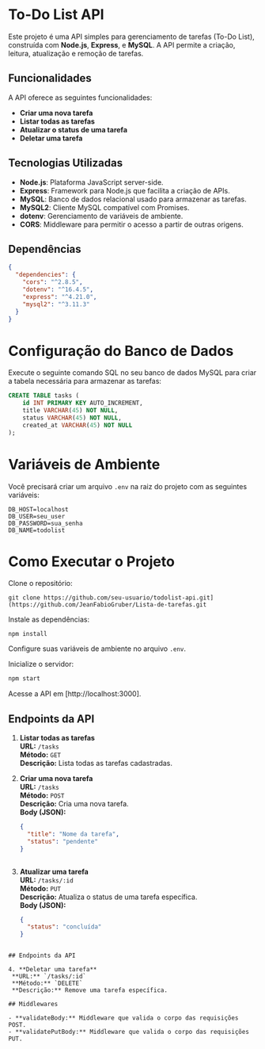 # To-Do List API

Este projeto é uma API simples para gerenciamento de tarefas (To-Do List), construída com **Node.js**, **Express**, e **MySQL**. A API permite a criação, leitura, atualização e remoção de tarefas.

## Funcionalidades

A API oferece as seguintes funcionalidades:
- **Criar uma nova tarefa**
- **Listar todas as tarefas**
- **Atualizar o status de uma tarefa**
- **Deletar uma tarefa**

## Tecnologias Utilizadas

- **Node.js**: Plataforma JavaScript server-side.
- **Express**: Framework para Node.js que facilita a criação de APIs.
- **MySQL**: Banco de dados relacional usado para armazenar as tarefas.
- **MySQL2**: Cliente MySQL compatível com Promises.
- **dotenv**: Gerenciamento de variáveis de ambiente.
- **CORS**: Middleware para permitir o acesso a partir de outras origens.

## Dependências

```json
{
  "dependencies": {
    "cors": "^2.8.5",
    "dotenv": "^16.4.5",
    "express": "^4.21.0",
    "mysql2": "^3.11.3"
  }
}
```

# Configuração do Banco de Dados

Execute o seguinte comando SQL no seu banco de dados MySQL para criar a tabela necessária para armazenar as tarefas:

```sql
CREATE TABLE tasks (
    id INT PRIMARY KEY AUTO_INCREMENT,
    title VARCHAR(45) NOT NULL,
    status VARCHAR(45) NOT NULL,
    created_at VARCHAR(45) NOT NULL
);
```

# Variáveis de Ambiente

Você precisará criar um arquivo `.env` na raiz do projeto com as seguintes variáveis:

```
DB_HOST=localhost
DB_USER=seu_user
DB_PASSWORD=sua_senha
DB_NAME=todolist
```
# Como Executar o Projeto

Clone o repositório:

```
git clone https://github.com/seu-usuario/todolist-api.git](https://github.com/JeanFabioGruber/Lista-de-tarefas.git
```

Instale as dependências:

```
npm install
```

Configure suas variáveis de ambiente no arquivo `.env`.

Inicialize o servidor:

```bash
npm start
```

Acesse a API em [http://localhost:3000].

## Endpoints da API

1. **Listar todas as tarefas**  
   **URL:** `/tasks`  
   **Método:** `GET`  
   **Descrição:** Lista todas as tarefas cadastradas.

2. **Criar uma nova tarefa**  
   **URL:** `/tasks`  
   **Método:** `POST`  
   **Descrição:** Cria uma nova tarefa.  
   **Body (JSON):**

   ```json
   {
     "title": "Nome da tarefa",
     "status": "pendente"
   }
  
3. **Atualizar uma tarefa**  
   **URL:** `/tasks/:id`  
   **Método:** `PUT`  
   **Descrição:** Atualiza o status de uma tarefa específica.  
   **Body (JSON):**

   ```json
   {
     "status": "concluída"
   }
  ```

## Endpoints da API

4. **Deletar uma tarefa**  
   **URL:** `/tasks/:id`  
   **Método:** `DELETE`  
   **Descrição:** Remove uma tarefa específica.

## Middlewares

- **validateBody:** Middleware que valida o corpo das requisições POST.
- **validatePutBody:** Middleware que valida o corpo das requisições PUT.
